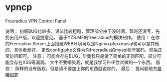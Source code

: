 vpncp
=====

Freeradius VPN Control Panel 

说明：
  初版BUG比较多，语法比较粗糙，管理部分由于没时间，暂时还没写，先扔出用户版，欢迎提意见。
  基于YZS.ME的freeradius的模块制作。
使用：
  在你的Freeradius Server上面搭建WEB环境可以是Nginx+php+mysql也可以是其他的，具体看爱好。
  更改config.php文件为你freeradius的mysql帐号密码，然后正常访问即可。
注意：
  可能会存在BUG，毕竟我只是做了简单的正则匹配，部分可能会存在XSS等漏洞。
  大牛不要嘲笑我，就是我学习PHP尝试做的一个东西。
版权：
  照样的没有版权，但是请不要加上你的东西就说你的。
最后：
  提问题地方<a href="https://www.cxsir.com/guestbook" alt="Chenxi">晨曦如梦</a>
  
